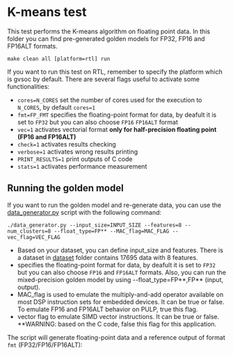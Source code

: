 # K-means test
This test performs the K-means algorithm on floating point data.
In this folder you can find pre-generated golden models for FP32, FP16 and FP16ALT formats.

~~~~shell
make clean all [platform=rtl] run
~~~~~

If you want to run this test on RTL, remember to specify the platform which is gvsoc by default.
There are several flags useful to activate some functionalities:

- `cores=N_CORES` set the number of cores used for the execution to `N_CORES`, by default `cores=1`
- `fmt=FP_FMT` specifies the floating-point format for data, by deafult it is set to `FP32` but you can also choose `FP16` `FP16ALT` format
- `vec=1` activates vectorial format **only for half-precision floating point (FP16 and FP16ALT)**
- `check=1` activates results checking
- `verbose=1` activates wrong results printing
- `PRINT_RESULTS=1` print outputs of C code
- `stats=1` activates performance measurement

## Running the golden model
If you want to run the golden model and re-generate data, you can use the [data_generator.py](./data_generator.py) script with the following command:

~~~~~shell
./data_generator.py --input_size=INPUT_SIZE --features=8 --num_clusters=8 --float_type=FP** --MAC_flag=MAC_FLAG --vec_flag=VEC_FLAG
~~~~~
- Based on your dataset, you can define input_size and features. There is a dataset in [dataset](./dataset) folder contains 17695 data with 8 features.
- specifies the floating-point format for data, by deafult it is set to `FP32` but you can also choose `FP16` and `FP16ALT` formats. Also, you can run the mixed-precision golden model by using --float_type=FP**,FP** (input, output).
- MAC_flag is used to emulate the multiply-and-add operator available on most DSP instruction sets for embedded devices. It can be true or false. To emulate FP16 and FP16ALT behavior on PULP, true this flag.
- vector flag to emulate SIMD vector instructions. It can be true or false. **WARNING: based on the C code, false this flag for this application.

The script will generate floating-point data and a reference output of format `fmt` (FP32/FP16/FP16ALT):
